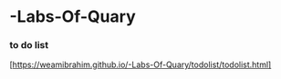 # -Labs-Of-Quary
### to do list
[https://weamibrahim.github.io/-Labs-Of-Quary/todolist/todolist.html]

